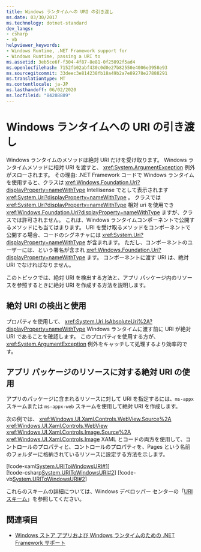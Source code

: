 ```yaml
---
title: Windows ランタイムへの URI の引き渡し
ms.date: 03/30/2017
ms.technology: dotnet-standard
dev_langs:
- csharp
- vb
helpviewer_keywords:
- Windows Runtime, .NET Framework support for
- Windows Runtime, passing a URI to
ms.assetid: 3eb5ce6f-f304-4f87-8e81-0f25092f5ad4
ms.openlocfilehash: 7152fb02abf430c0d0e27b82550e4006e3958e93
ms.sourcegitcommit: 33deec3e814238fb18a49b2a7e89278e27888291
ms.translationtype: MT
ms.contentlocale: ja-JP
ms.lasthandoff: 06/02/2020
ms.locfileid: "84288889"
---
```

# <a name="passing-a-uri-to-the-windows-runtime"></a>Windows ランタイムへの URI の引き渡し
Windows ランタイムのメソッドは絶対 URI だけを受け取ります。 Windows ランタイムメソッドに相対 URI を渡すと、 <xref:System.ArgumentException> 例外がスローされます。 その理由: .NET Framework コードで Windows ランタイムを使用すると、クラスは <xref:Windows.Foundation.Uri?displayProperty=nameWithType> Intellisense でとして表示されます <xref:System.Uri?displayProperty=nameWithType> 。 クラスでは <xref:System.Uri?displayProperty=nameWithType> 相対 uri を使用でき <xref:Windows.Foundation.Uri?displayProperty=nameWithType> ますが、クラスでは許可されません。 これは、Windows ランタイムコンポーネントで公開するメソッドにも当てはまります。 URI を受け取るメソッドをコンポーネントで公開する場合、コードのシグネチャには <xref:System.Uri?displayProperty=nameWithType> が含まれます。 ただし、コンポーネントのユーザーには、という署名が含まれ <xref:Windows.Foundation.Uri?displayProperty=nameWithType> ます。 コンポーネントに渡す URI は、絶対 URI でなければなりません。  
  
このトピックでは、絶対 URI を検出する方法と、アプリ パッケージ内のリソースを参照するときに絶対 URI を作成する方法を説明します。  
  
## <a name="detecting-and-using-an-absolute-uri"></a>絶対 URI の検出と使用  
プロパティを使用して、 <xref:System.Uri.IsAbsoluteUri%2A?displayProperty=nameWithType> Windows ランタイムに渡す前に URI が絶対 URI であることを確認します。 このプロパティを使用する方が、<xref:System.ArgumentException> 例外をキャッチして処理するより効率的です。  
  
## <a name="using-an-absolute-uri-for-a-resource-in-the-app-package"></a>アプリ パッケージのリソースに対する絶対 URI の使用  
アプリのパッケージに含まれるリソースに対して URI を指定するには、`ms-appx` スキームまたは `ms-appx-web` スキームを使用して絶対 URI を作成します。  
  
次の例では、 <xref:Windows.UI.Xaml.Controls.WebView.Source%2A> <xref:Windows.UI.Xaml.Controls.WebView> <xref:Windows.UI.Xaml.Controls.Image.Source%2A> <xref:Windows.UI.Xaml.Controls.Image> XAML とコードの両方を使用して、コントロールのプロパティと、コントロールのプロパティを、Pages という名前のフォルダーに格納されているリソースに設定する方法を示します。  
  
[!code-xaml[System.URIToWindowsURI#1](../../../samples/snippets/csharp/VS_Snippets_CLR_System/system.uritowindowsuri/cs/mainpage.xaml#1)]  
[!code-csharp[System.URIToWindowsURI#2](../../../samples/snippets/csharp/VS_Snippets_CLR_System/system.uritowindowsuri/cs/mainpage.xaml.cs#2)]
[!code-vb[System.URIToWindowsURI#2](../../../samples/snippets/visualbasic/VS_Snippets_CLR_System/system.uritowindowsuri/vb/mainpage.xaml.vb#2)]  
  
これらのスキームの詳細については、Windows デベロッパー センターの「[URI スキーム](/windows/uwp/app-resources/uri-schemes)」を参照してください。  
  
## <a name="see-also"></a>関連項目

- [Windows ストア アプリおよび Windows ランタイムのための .NET Framework サポート](support-for-windows-store-apps-and-windows-runtime.md)
